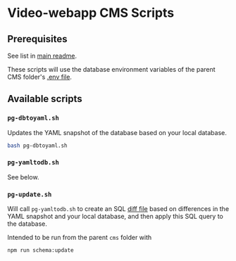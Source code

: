 # Video-webapp CMS Scripts

## Prerequisites
See list in [main readme](../../README.md#prerequisites).

These scripts will use the database environment variables of the parent CMS folder's [.env file](../.env).

## Available scripts
### `pg-dbtoyaml.sh`
Updates the YAML snapshot of the database based on your local database.

```sh
bash pg-dbtoyaml.sh
```

### `pg-yamltodb.sh`
See below.

### `pg-update.sh`
Will call `pg-yamltodb.sh` to create an SQL [diff file](../snapshot/CMS-DIFF.sql) based on differences in the YAML snapshot and your local database, and then apply this SQL query to the database.

Intended to be run from the parent `cms` folder with
```sh
npm run schema:update
```
